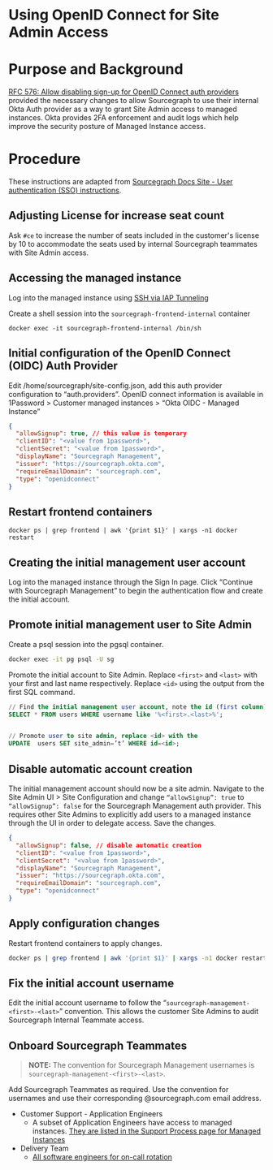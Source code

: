 # Using OpenID Connect for Site Admin Access

# Purpose and Background

[RFC 576: Allow disabling sign-up for OpenID Connect auth providers](https://docs.google.com/document/d/1Op6jum_SQJSU5KeJlJJEED1QYFdXOO30botb3BgEO6U/edit) provided the necessary changes to allow Sourcegraph to use their internal Okta Auth provider as a way to grant Site Admin access to managed instances. Okta provides 2FA enforcement and audit logs which help improve the security posture of Managed Instance access.

# Procedure

These instructions are adapted from [Sourcegraph Docs Site - User authentication (SSO) instructions](https://docs.sourcegraph.com/admin/auth#openid-connect).

## Adjusting License for increase seat count

Ask `#ce` to increase the number of seats included in the customer's license by 10 to accommodate the seats used by internal Sourcegraph teammates with Site Admin access.

## Accessing the managed instance

Log into the managed instance using [SSH via IAP Tunneling](./operations.md/#ssh-access)

Create a shell session into the `sourcegraph-frontend-internal` container

```
docker exec -it sourcegraph-frontend-internal /bin/sh
```

## Initial configuration of the OpenID Connect (OIDC) Auth Provider

Edit /home/sourcegraph/site-config.json, add this auth provider configuration to “auth.providers”. OpenID connect information is available in 1Password > Customer managed instances > “Okta OIDC - Managed Instance”

```json
{
  "allowSignup": true, // this value is temporary
  "clientID": "<value from 1password>",
  "clientSecret": "<value from 1password>",
  "displayName": "Sourcegraph Management",
  "issuer": "https://sourcegraph.okta.com",
  "requireEmailDomain": "sourcegraph.com",
  "type": "openidconnect"
}
```

## Restart frontend containers

```
docker ps | grep frontend | awk '{print $1}' | xargs -n1 docker restart
```

## Creating the initial management user account

Log into the managed instance through the Sign In page. Click “Continue with Sourcegraph Management” to begin the authentication flow and create the initial account.

## Promote initial management user to Site Admin

Create a psql session into the pgsql container.

```bash
docker exec -it pg psql -U sg
```

Promote the initial account to Site Admin. Replace `<first>` and `<last>` with your first and last name respectively. Replace `<id>` using the output from the first SQL command.

```sql
// Find the initial management user account, note the id (first column)
SELECT * FROM users WHERE username like '%<first>.<last>%';


// Promote user to site admin, replace <id> with the
UPDATE  users SET site_admin=’t’ WHERE id=<id>;
```

## Disable automatic account creation

The initial management account should now be a site admin. Navigate to the Site Admin UI > Site Configuration and change `“allowSignup”: true` to `“allowSignup”: false` for the Sourcegraph Management auth provider. This requires other Site Admins to explicitly add users to a managed instance through the UI in order to delegate access. Save the changes.

```json
{
  "allowSignup": false, // disable automatic creation
  "clientID": "<value from 1password>",
  "clientSecret": "<value from 1password>",
  "displayName": "Sourcegraph Management",
  "issuer": "https://sourcegraph.okta.com",
  "requireEmailDomain": "sourcegraph.com",
  "type": "openidconnect"
}
```

## Apply configuration changes

Restart frontend containers to apply changes.

```bash
docker ps | grep frontend | awk '{print $1}' | xargs -n1 docker restart
```

## Fix the initial account username

Edit the initial account username to follow the “`sourcegraph-management-<first>-<last>`” convention. This allows the customer Site Admins to audit Sourcegraph Internal Teammate access.

## Onboard Sourcegraph Teammates

> **NOTE:** The convention for Sourcegraph Management usernames is `sourcegraph-management-<first>-<last>`.

Add Sourcegraph Teammates as required. Use the convention for usernames and use their corresponding @sourcegraph.com email address.

- Customer Support - Application Engineers
  - A subset of Application Engineers have access to managed instances. [They are listed in the Support Process page for Managed Instances](../../../../../ce-support/support/process/support-managed-instances.md#accessing-managed-instances)
- Delivery Team
  - [All software engineers for on-call rotation](../../devops/index.md#members)
